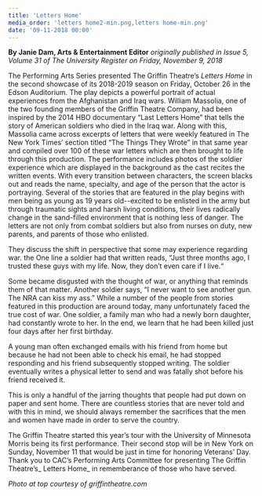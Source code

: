 ```yaml
---
title: 'Letters Home'
media_order: 'letters home2-min.png,letters home-min.png'
date: '09-11-2018 00:00'
---
```


**By Janie Dam, Arts & Entertainment Editor** _originally published in Issue 5, Volume 31 of The University Register on Friday, November 9, 2018_

The Performing Arts Series presented The Griffin Theatre’s _Letters Home_ in the second showcase of its 2018-2019 season on Friday, October 26 in the Edson Auditorium. The play depicts a powerful portrait of actual experiences from the Afghanistan and Iraq wars. William Massolia, one of the two founding members of the Griffin Theatre Company, had been inspired by the 2014 HBO documentary “Last Letters Home” that tells the story of American soldiers who died in the Iraq war. Along with this, Massolia came across excerpts of letters that were weekly featured in The New York Times’ section titled “The Things They Wrote” in that same year and compiled over 100 of these war letters which are then brought to life through this production. The performance includes photos of the soldier experience which are displayed in the background as the cast recites the written events. With every transition between characters, the screen blacks out and reads the name, specialty, and age of the person that the actor is portraying. Several of the stories that are featured in the play begins with men being as young as 19 years old--excited to be enlisted in the army but through traumatic sights and harsh living conditions, their lives radically change in the sand-filled environment that is nothing less of danger. The letters are not only from combat soldiers but also from nurses on duty, new parents, and parents of those who enlisted.

They discuss the shift in perspective that some may experience regarding war. the One line a soldier had that written reads, “Just three months ago, I trusted these guys with my life. Now, they don’t even care if I live.“

Some became disgusted with the thought of war, or anything that reminds them of that matter. Another soldier says, “I never want to see another gun. The NRA can kiss my ass.”
While a number of the people from stories featured in this production are around today, many unfortunately faced the true cost of war. One soldier, a family man who had a newly born daughter, had constantly wrote to her. In the end, we learn that he had been killed just four days after her first birthday.

A young man often exchanged emails with his friend from home but because he had not been able to check his email, he had stopped responding and his friend subsequently stopped writing. The soldier eventually writes a physical letter to send and was fatally shot before his friend received it.

This is only a handful of the jarring thoughts that people had put down on paper and sent home. There are countless stories that are never told and with this in mind, we should always remember the sacrifices that the men and women have made in order to serve the country.

The Griffin Theatre started this year’s tour with the University of Minnesota Morris being its first performance. Their second stop will be in New York on Sunday, November 11 that would be just in time for honoring Veterans’ Day. Thank you to CAC’s Performing Arts Committee for presenting The Griffin Theatre’s_ Letters Home_ in rememberance of those who have served.

_Photo at top courtesy of griffintheatre.com_